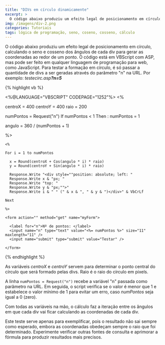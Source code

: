 ```yaml
---
title: "DIVs em círculo dinamicamente"
excerpt: >
  O código abaixo produziu um efeito legal de posicionamento em círculo, calculando o seno e cosseno dos ângulos de cada div para gerar as coordenadas ao redor de um ponto. Coloquei na seção ASP porque o código está em VBScript com ASP, mas pode ser feito
img: /imagens/div-2.png
categories: Tutoriais
tags: lógica de programação, seno, coseno, cosseno, cálculo
---
```


O código abaixo produziu um efeito legal de posicionamento em círculo, calculando o seno e cosseno dos ângulos de cada div para gerar as coordenadas ao redor de um ponto. O código está em VBScript com ASP, mas pode ser feito em qualquer linguagem de programação para web, como JavaScript. Para testar a formação em círculo, é só passar a quantidade de divs a ser geradas através do parâmetro "n" na URL. Por exemplo: <em>testecirc.asp<b>?n=5</b></em>


{% highlight vb %}


<%@LANGUAGE="VBSCRIPT" CODEPAGE="1252"%>
<%

centroX = 400
centroY = 400
raio = 200

numPontos = Request("n")
If numPontos < 1 Then : numPontos = 1

angulo = 360 / (numPontos + 1)

%>

<!DOCTYPE html PUBLIC "-//W3C//DTD XHTML 1.0 Transitional//EN" "http://www.w3.org/TR/xhtml1/DTD/xhtml1-transitional.dtd">
<html xmlns="http://www.w3.org/1999/xhtml">
  <head>
    <meta http-equiv="Content-Type" content="text/html; charset=iso-8859-1" />
    <title>Teste de menu em círculo</title>
  </head>

  <body onload="document.myForm.n.select();">

    <%

    For i = 1 to numPontos

      x = Round(centroX + Cos(angulo * i) * raio)
      y = Round(centroY + Sin(angulo * i) * raio)

      Response.Write "<div style=""position: absolute; left: "
      Response.Write x & "px; "
      Response.Write "top: "
      Response.Write y & "px;"">"
      Response.Write i & " ° (" & x & ", " & y & ")</div>" & VbCrLf

    Next

    %>

    <form action="" method="get" name="myForm">

      <label for="n">Nº de pontos: </label>
      <input name="n" type="text" value="<%= numPontos %>" size="11" maxlength="11" />
      <input name="submit" type="submit" value="Testar" />

    </form>

  </body>

</html>


{% endhighlight %}


As variáveis <em>centroX</em> e <em>centroY</em> servem para determinar o ponto central do círculo que será formado pelas divs. Raio é o raio do círculo em pixels.

A linha <code>numPontos = Request("n")</code> recebe a variável "n" passada como parâmetro na URL. Em seguida, o script verifica se o valor é menor que 1 e estabelece o valor mínimo de 1 para evitar um erro, caso <em>numPontos</em> seja igual a 0 (zero).

Com todas as variáveis na mão, o cálculo faz a iteração entre os ângulos em que cada div vai ficar calculando as coordenadas de cada div.

Este teste serve apenas para exemplificar, pois o resultado não sai sempre como esperado, embora as coordenadas obedeçam sempre o raio que foi determinado. Experimente verificar outras fontes de consulta e aprimorar a fórmula para produzir resultados mais precisos.